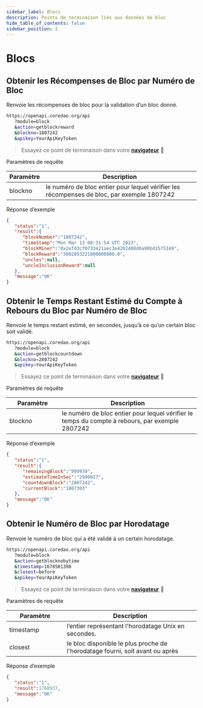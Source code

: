 ```yaml
---
sidebar_label: Blocs
description: Points de terminaison liés aux données de bloc
hide_table_of_contents: false
sidebar_position: 2
---
```


# Blocs

## Obtenir les Récompenses de Bloc par Numéro de Bloc

Renvoie les récompenses de bloc pour la validation d’un bloc donné.

```bash
https://openapi.coredao.org/api
   ?module=block
   &action=getblockreward
   &blockno=1807242
   &apikey=YourApiKeyToken
```

> Essayez ce point de terminaison dans votre [**navigateur**](https://openapi.coredao.org/api?module=block\\&action=getblockreward\\&blockno=1807242\\&apikey=b4d33c1698e4446dbf0f05f520117a76) 🔗

Paramètres de requête

<table><thead><tr><th>Paramètre</th><th width="601">Description</th></tr></thead><tbody><tr><td>blockno</td><td>le numéro de bloc entier pour lequel vérifier les récompenses de bloc, par exemple 1807242</td></tr></tbody></table>

Réponse d’exemple

```json
{
   "status":"1",
   "result":{
      "blockNumber":"1807242",
      "timeStamp":"Mon Mar 13 08:31:54 UTC 2023",
      "blockMiner":"0x2efd3cf0733421aec3e4202480d0a90bd1575149",
      "blockReward":"3002893221000000000.0",
      "uncles":null,
      "uncleInclusionReward":null
   },
   "message":"OK"
}
```

## Obtenir le Temps Restant Estimé du Compte à Rebours du Bloc par Numéro de Bloc

Renvoie le temps restant estimé, en secondes, jusqu’à ce qu’un certain bloc soit validé.

```bash
https://openapi.coredao.org/api
   ?module=block
   &action=getblockcountdown
   &blockno=2807242
   &apikey=YourApiKeyToken
```

> Essayez ce point de terminaison dans votre [**navigateur**](https://openapi.coredao.org/api?module=block\\&action=getblockcountdown\\&blockno=2807242\\&apikey=b4d33c1698e4446dbf0f05f520117a76) 🔗

Paramètres de requête

<table><thead><tr><th width="123">Paramètre</th><th>Description</th></tr></thead><tbody><tr><td>blockno</td><td>le numéro de bloc entier pour lequel vérifier le temps du compte à rebours, par exemple 2807242</td></tr></tbody></table>

Réponse d’exemple

```json
{
   "status":"1",
   "result":{
      "remainingBlock":"999939",
      "estimateTimeInSec":"2999817",
      "countdownBlock":"2807242",
      "currentBlock":"1807303"
   },
   "message":"OK"
}
```

## Obtenir le Numéro de Bloc par Horodatage

Renvoie le numéro de bloc qui a été validé à un certain horodatage.

```bash
https://openapi.coredao.org/api
   ?module=block
   &action=getblocknobytime
   &timestamp=1678581398
   &closest=before
   &apikey=YourApiKeyToken
```

> Essayez ce point de terminaison dans votre [**navigateur**](https://openapi.coredao.org/api?module=block\\&action=getblocknobytime\\&timestamp=1678581398\\&closest=before\\&apikey=b4d33c1698e4446dbf0f05f520117a76) 🔗

Paramètres de requête

<table><thead><tr><th width="136">Paramètre</th><th>Description</th></tr></thead><tbody><tr><td>timestamp</td><td>l’entier représentant l'horodatage Unix en secondes.</td></tr><tr><td>closest</td><td>le bloc disponible le plus proche de l'horodatage fourni, soit avant ou après</td></tr></tbody></table>

Réponse d’exemple

```json
{
   "status":"1",
   "result":1768937,
   "message":"OK"
}
```
